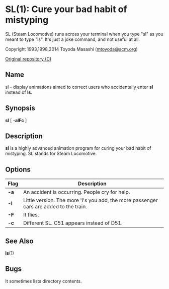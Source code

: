 SL(1): Cure your bad habit of mistyping
=======================================

SL (Steam Locomotive) runs across your terminal when you type "sl" as
you meant to type "ls". It's just a joke command, and not useful at
all.

Copyright 1993,1998,2014 Toyoda Masashi (mtoyoda@acm.org)

[Original repository (C)](https://github.com/mtoyoda/sl)

## Name

sl - display animations aimed to correct users who accidentally enter **sl** instead of **ls**.

## Synopsis

**sl** \[ **-alFc** \]

## Description

**sl** is a highly advanced animation program for curing your bad habit of
mistyping. SL stands for Steam Locomotive.

## Options

| Flag   | Description                                                                            |
| ------ | -------------------------------------------------------------------------------------- |
| **-a** | An accident is occurring. People cry for help.                                         |
| **-l** | Little version. The more 'l's you add, the more passenger cars are added to the train. |
| **-F** | It flies.                                                                              |
| **-c** | Different SL. C51 appears instead of D51.                                              |

## See Also

**ls**(1)

## Bugs

It sometimes lists directory contents.

